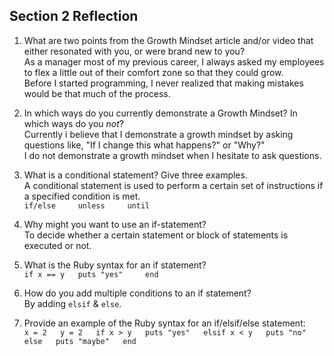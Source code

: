## Section 2 Reflection

1. What are two points from the Growth Mindset article and/or video that either resonated with you, or were brand new to you?  
As a manager most of my previous career, I always asked my employees to flex a little out of their comfort zone so that they could grow.  
Before I started programming, I never realized that making mistakes would be that much of the process.

2. In which ways do you currently demonstrate a Growth Mindset? In which ways do you _not_?  
Currently i believe that I demonstrate a growth mindset by asking questions like, "If I change this what happens?" or "Why?"  
I do not demonstrate a growth mindset when I hesitate to ask questions.

3. What is a conditional statement? Give three examples.  
A conditional statement is used to perform a certain set of instructions if a specified condition is met.  
`if/else    
unless    
until`

4. Why might you want to use an if-statement?  
To decide whether a certain statement or block of statements is executed or not.  

5. What is the Ruby syntax for an if statement?  
`if x == y  
  puts "yes"    
end `

6. How do you add multiple conditions to an if statement?  
By adding `elsif` & `else`.  

7. Provide an example of the Ruby syntax for an if/elsif/else statement:  
`x = 2  
y = 2  
if x > y  
  puts "yes"  
elsif x < y  
  puts "no"  
else  
  puts "maybe"  
end`
